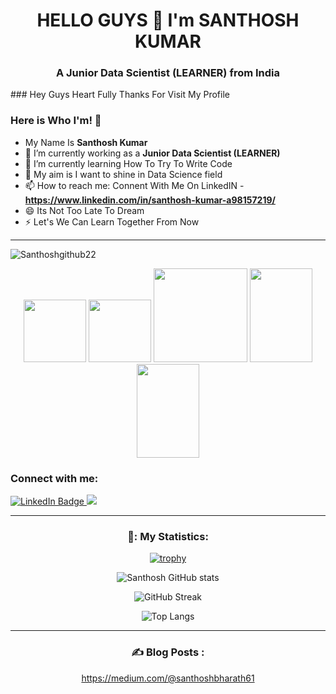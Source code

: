 <h1 align="center">HELLO GUYS 👋 I'm SANTHOSH KUMAR </h1>
<h3 align="center">A Junior Data Scientist (LEARNER) from India </h3>
### Hey Guys Heart Fully Thanks For Visit My Profile

### Here is Who I'm! 👋

- My Name Is **Santhosh Kumar**
- 🔭 I’m currently working as a **Junior Data Scientist (LEARNER)**
- 🌱 I’m currently learning How To Try To Write Code
- 💬 My aim is I want to shine in Data Science field
- 📫 How to reach me: Connent With Me On LinkedIN - **https://www.linkedin.com/in/santhosh-kumar-a98157219/**
- 😄 Its Not Too Late To Dream
- ⚡ Let's We Can Learn Together From Now

----
<p align="left"> <img src="https://komarev.com/ghpvc/?username=Santhoshgithub22&label=Profile%20views&color=0e75b6&style=flat" alt="Santhoshgithub22" /> </p>




<div id="header" align="center">
  <img src="https://media.giphy.com/media/v1.Y2lkPTc5MGI3NjExOTc3MmM3ODcwNzMxOWYwYjVlYmYwZTRlMDhmYjZlMmMzYmI2Nzc5OCZlcD12MV9pbnRlcm5hbF9naWZzX2dpZklkJmN0PXM/M9gbBd9nbDrOTu1Mqx/giphy.gif" width="100"/>
    <img src="https://media.giphy.com/media/gjrYDwbjnK8x36xZIO/giphy.gif" width="100"/>
    <img src="https://media.giphy.com/media/eljCVpMrhepUSgZaVP/giphy-downsized-large.gif" width="150"/>
     <img src="https://media.giphy.com/media/UUBYepX4WSiNFf8GOT/giphy.gif" width="100" height="150"/>
     <img src="https://media.giphy.com/media/igRW3jH2LcCVzMqi5F/giphy.gif" width="100" height="150"/>

</p>



  
  
<h3 align="left">Connect with me:</h3>
<p align="left">

<a href="https://www.linkedin.com/in/santhosh-kumar-a98157219/">
    <img src="https://img.shields.io/badge/LinkedIn-blue?style=for-the-badge&logo=linkedin&logoColor=white" alt="LinkedIn Badge"/>
  </a>
  
<a href="https://en.m.wikipedia.org/wiki/File:HackerRank_logo.png">
  <img src="https://upload.wikimedia.org/wikipedia/commons/6/65/HackerRank_logo.png">
    </a>


</p>

---

### 🧮: My Statistics:

[![trophy](https://github-profile-trophy.vercel.app/?username=Santhoshgithub22&theme=onedark)](https://github.com/Santhoshgithub22-profile-trophy)

![Santhosh GitHub stats](https://github-readme-stats.vercel.app/api?username=Santhoshgithub22&show_icons=true&theme=radical)

![GitHub Streak](http://github-readme-streak-stats.herokuapp.com?user=Santhoshgithub22&theme=dark&background=000000)

![Top Langs](https://github-readme-stats.vercel.app/api/top-langs/?username=Santhoshgithub22&layout=compact&theme=vision-friendly-dark)

---

### :writing_hand: Blog Posts :
<!-- BLOG-POST-LIST:START -->
https://medium.com/@santhoshbharath61
<!-- BLOG-POST-LIST:END -->
<!--
**Santhoshgithub22/Santhoshgithub22** is a ✨ _special_ ✨ repository because its `README.md` (this file) appears on your GitHub profile.
